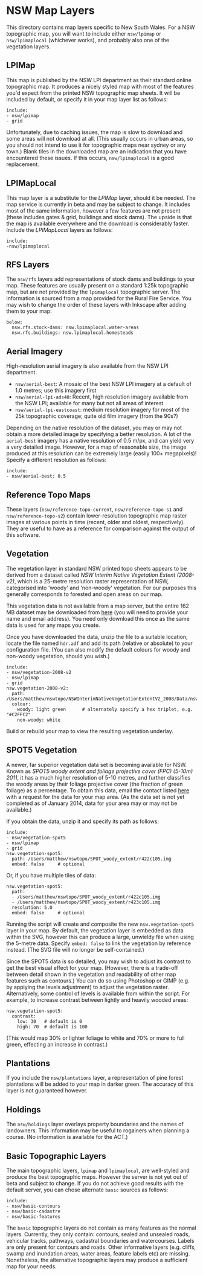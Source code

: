 NSW Map Layers
==============

This directory contains map layers specific to New South Wales. For a NSW topographic map, you will want to include either `nsw/lpimap` or `nsw/lpimaplocal` (whichever works), and probably also one of the vegetation layers.

## LPIMap

This map is published by the NSW LPI department as their standard online topographic map. It produces a nicely styled map with most of the features you'd expect from the printed NSW topographic map sheets. It will be included by default, or specify it in your map layer list as follows:

    include:
    - nsw/lpimap
    - grid

Unfortunately, due to caching issues, the map is slow to download and some areas will not download at all. (This usually occurs in urban areas, so you should not intend to use it for topographic maps near sydney or any town.) Blank tiles in the downloaded map are an indication that you have encountered these issues. If this occurs, `nsw/lpimaplocal` is a good replacement.

## LPIMapLocal

This map layer is a substitute for the *LPIMap* layer, should it be needed. The map service is currently in beta and may be subject to change. It includes most of the same information, however a few features are not present (these includes gates & grid, buildings and stock dams). The upside is that the map is available everywhere and the download is considerably faster. Include the *LPIMapLocal* layers as follows:

    include:
    -nsw/lpimaplocal

## RFS Layers

The `nsw/rfs` layers add representations of stock dams and buildings to your map. These features are usually present on a standard 1:25k topographic map, but are not provided by the `lpimaplocal` topographic server. The information is sourced from a map provided for the Rural Fire Service. You may wish to change the order of these layers with Inkscape after adding them to your map:

    below:
      nsw.rfs.stock-dams: nsw.lpimaplocal.water-areas
      nsw.rfs.buildings: nsw.lpimaplocal.homesteads

## Aerial Imagery

High-resolution aerial imagery is also available from the NSW LPI department.

* `nsw/aerial-best`: A mosaic of the best NSW LPI imagery at a default of 1.0 metres; use this imagery first
* `nsw/aerial-lpi-ads40`: Recent, high resolution imagery available from the NSW LPI; available for many but not all areas of interest 
* `nsw/aerial-lpi-eastcoast`: medium resolution imagery for most of the 25k topographic coverage; quite old film imagery (from the 90s?)

Depending on the native resolution of the dataset, you may or may not obtain a more detailed image by specifying a better resolution. A lot of the `aerial-best` imagery has a native resolution of 0.5 m/px, and can yield very a very detailed image. However, for a map of reasonable size, the image produced at this resolution can be extremely large (easily 100+ megapixels)! Specify a different resolution as follows:

    include:
    - nsw/aerial-best: 0.5

## Reference Topo Maps

These layers (`nsw/reference-topo-current`, `nsw/reference-topo-s1` and `nsw/reference-topo-s2`) contain lower-resolution topographic map raster images at various points in time (recent, older and oldest, respectively). They are useful to have as a reference for comparison against the output of this software.

## Vegetation

The vegetation layer in standard NSW printed topo sheets appears to be derived from a dataset called *NSW Interim Native Vegetation Extent (2008-v2)*, which is a 25-metre resolution raster representation of NSW, categorised into 'woody' and 'non-woody' vegetation. For our purposes this generally corresponds to forested and open areas on our map.

This vegetation data is not available from a map server, but the entire 162 MB dataset may be downloaded from [here](http://mapdata.environment.nsw.gov.au/geonetwork/srv/en/metadata.show?id=246) (you will need to provide your name and email address). You need only download this once as the same data is used for any maps you create.

Once you have downloaded the data, unzip the file to a suitable location, locate the file named `hdr.adf` and add its path (relative or absolute) to your configuration file. (You can also modify the default colours for woody and non-woody vegetation, should you wish.)

    include:
    - nsw/vegetation-2008-v2
    - nsw/lpimap
    - grid
    nsw.vegetation-2008-v2:
      path: /Users/matthew/nswtopo/NSWInterimNativeVegetationExtentV2_2008/Data/nswintext08/hdr.adf
      colour:
        woody: light green      # alternately specify a hex triplet, e.g. "#C2FFC2"
        non-woody: white

Build or rebuild your map to view the resulting vegetation underlay.

## SPOT5 Vegetation

A newer, far superior vegetation data set is becoming available for NSW. Known as *SPOT5 woody extent and foliage projective cover (FPC) (5-10m) 2011*, it has a much higher resolution of 5-10 metres, and further classifies the woody areas by their foliage projective cover (the fraction of green foliage) as a percentage. To obtain this data, email the contact listed [here](https://sdi.nsw.gov.au/catalog/search/resource/details.page?uuid=%7BA9A65A5C-D3F2-4879-8994-6FF855201E30%7D) with a request for the data for your map area. (As the data set is not yet completed as of January 2014, data for your area may or may not be available.)

If you obtain the data, unzip it and specify its path as follows:

    include:
    - nsw/vegetation-spot5
    - nsw/lpimap
    - grid
    nsw.vegetation-spot5:
      path: /Users/matthew/nswtopo/SPOT_woody_extent/r422c105.img
      embed: false     # optional

Or, if you have multiple tiles of data:

    nsw.vegetation-spot5:
      path:
      - /Users/matthew/nswtopo/SPOT_woody_extent/r422c105.img
      - /Users/matthew/nswtopo/SPOT_woody_extent/r423c105.img
      resolution: 5.0
      embed: false     # optional

Running the script will create and composite the new `nsw.vegetation-spot5` layer in your map. By default, the vegetation layer is embedded as data within the SVG, however this can produce a large, unwieldy file when using the 5-metre data. Specify `embed: false` to link the vegetation by reference instead. (The SVG file will no longer be self-contained.)

Since the SPOT5 data is so detailed, you may wish to adjust its contrast to get the best visual effect for your map. (However, there is a trade-off between detail shown in the vegetation and readability of other map features such as contours.) You can do so using Photoshop or GIMP (e.g. by applying the levels adjustment) to adjust the vegetation raster. Alternatively, some control of levels is available from within the script. For example, to increase contrast between lightly and heavily wooded areas:

    nsw.vegetation-spot5:
      contrast:
        low: 30   # default is 0
        high: 70  # default is 100

(This would map 30% or lighter foliage to white and 70% or more to full green, effecting an increase in contrast.)

## Plantations

If you include the `nsw/plantations` layer, a representation of pine forest plantations will be added to your map in darker green. The accuracy of this layer is not guaranteed however.

## Holdings

The `nsw/holdings` layer overlays property boundaries and the names of landowners. This information may be useful to rogainers when planning a course. (No information is available for the ACT.)

## Basic Topographic Layers

The main topographic layers, `lpimap` and `lpimaplocal`, are well-styled and produce the best topographic maps. However the server is not yet out of beta and subject to change. If you do not achieve good results with the default server, you can chose alternate `basic` sources as follows:

    include:
    - nsw/basic-contours
    - nsw/basic-cadastre
    - nsw/basic-features

The `basic` topographic layers do not contain as many features as the normal layers. Currently, they only contain: contours, sealed and unsealed roads, vehicular tracks, pathways, cadastral boundaries and watercourses. Labels are only present for contours and roads. Other informative layers (e.g. cliffs, swamp and inundation areas, water areas, feature labels etc) are missing. Nonetheless, the alternative topographic layers may produce a sufficient map for your needs.
